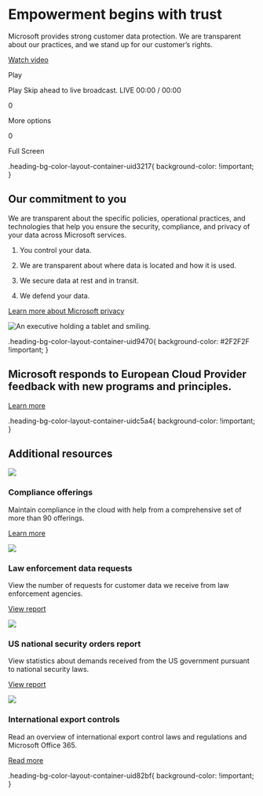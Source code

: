 # Empowerment begins with trust

Microsoft provides strong customer data protection. We are transparent about our practices, and we stand up for our customer’s rights.

[Watch video](https://www.microsoft.com/en-us/trust-center?rtc=1#modal1)

 

Play

Play Skip ahead to live broadcast. LIVE 00:00 / 00:00

0

More options

0

Full Screen

.heading-bg-color-layout-container-uid3217{ background-color: !important; }

## Our commitment to you

We are transparent about the specific policies, operational practices, and technologies that help you ensure the security, compliance, and privacy of your data across Microsoft services.

1. You control your data.
2. We are transparent about where data is located and how it is used.  
    
3. We secure data at rest and in transit.
4. We defend your data.

[Learn more about Microsoft privacy](https://www.microsoft.com/en-us/trust-center/privacy)

![An executive holding a tablet and smiling.](https://cdn-dynmedia-1.microsoft.com/is/image/microsoftcorp/image_Our-Commitment_750x510@2x_RE4NSts?resMode=sharp2&op_usm=1.5,0.65,15,0&wid=1500&hei=1020&qlt=85)

.heading-bg-color-layout-container-uid9470{ background-color: #2F2F2F !important; }

## Microsoft responds to European Cloud Provider feedback with new programs and principles.

[Learn more](http://aka.ms/CloudPrinciples)

.heading-bg-color-layout-container-uidc5a4{ background-color: !important; }

## Additional resources

![](https://cdn-dynmedia-1.microsoft.com/is/image/microsoftcorp/icon1_2__RE4GRmG?resMode=sharp2&op_usm=1.5,0.65,15,0&wid=45&hei=45&qlt=99&fit=constrain) 

### Compliance offerings

Maintain compliance in the cloud with help from a comprehensive set of more than 90 offerings.

[Learn more](https://go.microsoft.com/fwlink/p/?LinkID=2165742&clcid=0x409&culture=en-us&country=us)

![](https://cdn-dynmedia-1.microsoft.com/is/image/microsoftcorp/icon2_2__RE4GOJX?resMode=sharp2&op_usm=1.5,0.65,15,0&wid=45&hei=45&qlt=99&fit=constrain) 

### Law enforcement data requests

View the number of requests for customer data we receive from law enforcement agencies.

[View report](https://go.microsoft.com/fwlink/p/?LinkID=2108865&clcid=0x409&culture=en-us&country=us)

![](https://cdn-dynmedia-1.microsoft.com/is/image/microsoftcorp/icon3_2__RE4GRmM?resMode=sharp2&op_usm=1.5,0.65,15,0&wid=45&hei=45&qlt=99&fit=constrain) 

### US national security orders report

View statistics about demands received from the US government pursuant to national security laws.

[View report](https://go.microsoft.com/fwlink/p/?LinkID=2109245&clcid=0x409&culture=en-us&country=us)

![](https://cdn-dynmedia-1.microsoft.com/is/image/microsoftcorp/icon4_RE4GRmD?resMode=sharp2&op_usm=1.5,0.65,15,0&wid=45&hei=45&qlt=99&fit=constrain) 

### International export controls

Read an overview of international export control laws and regulations and Microsoft Office 365.

[Read more](https://go.microsoft.com/fwlink/p/?LinkID=2144932&clcid=0x409&culture=en-us&country=us)

.heading-bg-color-layout-container-uid82bf{ background-color: !important; }
